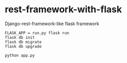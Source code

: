 # rest-framework-with-flask

Django-rest-framework-like flask framework

```
FLASK_APP = run.py flask run
flask db init
flask db migrate
flask db upgrade

python app.py
```

